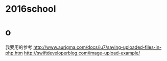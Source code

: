 # 2016school
# o

我要用的参考 http://www.aurigma.com/docs/iu7/saving-uploaded-files-in-php.htm
             http://swiftdeveloperblog.com/image-upload-example/
